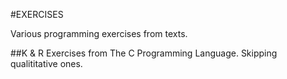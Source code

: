 #EXERCISES

Various programming exercises from texts.

##K & R
Exercises from The C Programming Language. Skipping qualititative ones.
